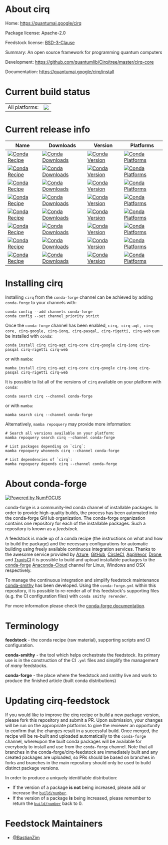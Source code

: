About cirq
==========

Home: https://quantumai.google/cirq

Package license: Apache-2.0

Feedstock license: [BSD-3-Clause](https://github.com/conda-forge/cirq-feedstock/blob/main/LICENSE.txt)

Summary: An open source framework for programming quantum computers

Development: https://github.com/quantumlib/Cirq/tree/master/cirq-core

Documentation: https://quantumai.google/cirq/install

Current build status
====================


<table><tr><td>All platforms:</td>
    <td>
      <a href="https://dev.azure.com/conda-forge/feedstock-builds/_build/latest?definitionId=14513&branchName=main">
        <img src="https://dev.azure.com/conda-forge/feedstock-builds/_apis/build/status/cirq-feedstock?branchName=main">
      </a>
    </td>
  </tr>
</table>

Current release info
====================

| Name | Downloads | Version | Platforms |
| --- | --- | --- | --- |
| [![Conda Recipe](https://img.shields.io/badge/recipe-cirq-green.svg)](https://anaconda.org/conda-forge/cirq) | [![Conda Downloads](https://img.shields.io/conda/dn/conda-forge/cirq.svg)](https://anaconda.org/conda-forge/cirq) | [![Conda Version](https://img.shields.io/conda/vn/conda-forge/cirq.svg)](https://anaconda.org/conda-forge/cirq) | [![Conda Platforms](https://img.shields.io/conda/pn/conda-forge/cirq.svg)](https://anaconda.org/conda-forge/cirq) |
| [![Conda Recipe](https://img.shields.io/badge/recipe-cirq--aqt-green.svg)](https://anaconda.org/conda-forge/cirq-aqt) | [![Conda Downloads](https://img.shields.io/conda/dn/conda-forge/cirq-aqt.svg)](https://anaconda.org/conda-forge/cirq-aqt) | [![Conda Version](https://img.shields.io/conda/vn/conda-forge/cirq-aqt.svg)](https://anaconda.org/conda-forge/cirq-aqt) | [![Conda Platforms](https://img.shields.io/conda/pn/conda-forge/cirq-aqt.svg)](https://anaconda.org/conda-forge/cirq-aqt) |
| [![Conda Recipe](https://img.shields.io/badge/recipe-cirq--core-green.svg)](https://anaconda.org/conda-forge/cirq-core) | [![Conda Downloads](https://img.shields.io/conda/dn/conda-forge/cirq-core.svg)](https://anaconda.org/conda-forge/cirq-core) | [![Conda Version](https://img.shields.io/conda/vn/conda-forge/cirq-core.svg)](https://anaconda.org/conda-forge/cirq-core) | [![Conda Platforms](https://img.shields.io/conda/pn/conda-forge/cirq-core.svg)](https://anaconda.org/conda-forge/cirq-core) |
| [![Conda Recipe](https://img.shields.io/badge/recipe-cirq--google-green.svg)](https://anaconda.org/conda-forge/cirq-google) | [![Conda Downloads](https://img.shields.io/conda/dn/conda-forge/cirq-google.svg)](https://anaconda.org/conda-forge/cirq-google) | [![Conda Version](https://img.shields.io/conda/vn/conda-forge/cirq-google.svg)](https://anaconda.org/conda-forge/cirq-google) | [![Conda Platforms](https://img.shields.io/conda/pn/conda-forge/cirq-google.svg)](https://anaconda.org/conda-forge/cirq-google) |
| [![Conda Recipe](https://img.shields.io/badge/recipe-cirq--ionq-green.svg)](https://anaconda.org/conda-forge/cirq-ionq) | [![Conda Downloads](https://img.shields.io/conda/dn/conda-forge/cirq-ionq.svg)](https://anaconda.org/conda-forge/cirq-ionq) | [![Conda Version](https://img.shields.io/conda/vn/conda-forge/cirq-ionq.svg)](https://anaconda.org/conda-forge/cirq-ionq) | [![Conda Platforms](https://img.shields.io/conda/pn/conda-forge/cirq-ionq.svg)](https://anaconda.org/conda-forge/cirq-ionq) |
| [![Conda Recipe](https://img.shields.io/badge/recipe-cirq--pasqal-green.svg)](https://anaconda.org/conda-forge/cirq-pasqal) | [![Conda Downloads](https://img.shields.io/conda/dn/conda-forge/cirq-pasqal.svg)](https://anaconda.org/conda-forge/cirq-pasqal) | [![Conda Version](https://img.shields.io/conda/vn/conda-forge/cirq-pasqal.svg)](https://anaconda.org/conda-forge/cirq-pasqal) | [![Conda Platforms](https://img.shields.io/conda/pn/conda-forge/cirq-pasqal.svg)](https://anaconda.org/conda-forge/cirq-pasqal) |
| [![Conda Recipe](https://img.shields.io/badge/recipe-cirq--rigetti-green.svg)](https://anaconda.org/conda-forge/cirq-rigetti) | [![Conda Downloads](https://img.shields.io/conda/dn/conda-forge/cirq-rigetti.svg)](https://anaconda.org/conda-forge/cirq-rigetti) | [![Conda Version](https://img.shields.io/conda/vn/conda-forge/cirq-rigetti.svg)](https://anaconda.org/conda-forge/cirq-rigetti) | [![Conda Platforms](https://img.shields.io/conda/pn/conda-forge/cirq-rigetti.svg)](https://anaconda.org/conda-forge/cirq-rigetti) |
| [![Conda Recipe](https://img.shields.io/badge/recipe-cirq--web-green.svg)](https://anaconda.org/conda-forge/cirq-web) | [![Conda Downloads](https://img.shields.io/conda/dn/conda-forge/cirq-web.svg)](https://anaconda.org/conda-forge/cirq-web) | [![Conda Version](https://img.shields.io/conda/vn/conda-forge/cirq-web.svg)](https://anaconda.org/conda-forge/cirq-web) | [![Conda Platforms](https://img.shields.io/conda/pn/conda-forge/cirq-web.svg)](https://anaconda.org/conda-forge/cirq-web) |

Installing cirq
===============

Installing `cirq` from the `conda-forge` channel can be achieved by adding `conda-forge` to your channels with:

```
conda config --add channels conda-forge
conda config --set channel_priority strict
```

Once the `conda-forge` channel has been enabled, `cirq, cirq-aqt, cirq-core, cirq-google, cirq-ionq, cirq-pasqal, cirq-rigetti, cirq-web` can be installed with `conda`:

```
conda install cirq cirq-aqt cirq-core cirq-google cirq-ionq cirq-pasqal cirq-rigetti cirq-web
```

or with `mamba`:

```
mamba install cirq cirq-aqt cirq-core cirq-google cirq-ionq cirq-pasqal cirq-rigetti cirq-web
```

It is possible to list all of the versions of `cirq` available on your platform with `conda`:

```
conda search cirq --channel conda-forge
```

or with `mamba`:

```
mamba search cirq --channel conda-forge
```

Alternatively, `mamba repoquery` may provide more information:

```
# Search all versions available on your platform:
mamba repoquery search cirq --channel conda-forge

# List packages depending on `cirq`:
mamba repoquery whoneeds cirq --channel conda-forge

# List dependencies of `cirq`:
mamba repoquery depends cirq --channel conda-forge
```


About conda-forge
=================

[![Powered by
NumFOCUS](https://img.shields.io/badge/powered%20by-NumFOCUS-orange.svg?style=flat&colorA=E1523D&colorB=007D8A)](https://numfocus.org)

conda-forge is a community-led conda channel of installable packages.
In order to provide high-quality builds, the process has been automated into the
conda-forge GitHub organization. The conda-forge organization contains one repository
for each of the installable packages. Such a repository is known as a *feedstock*.

A feedstock is made up of a conda recipe (the instructions on what and how to build
the package) and the necessary configurations for automatic building using freely
available continuous integration services. Thanks to the awesome service provided by
[Azure](https://azure.microsoft.com/en-us/services/devops/), [GitHub](https://github.com/),
[CircleCI](https://circleci.com/), [AppVeyor](https://www.appveyor.com/),
[Drone](https://cloud.drone.io/welcome), and [TravisCI](https://travis-ci.com/)
it is possible to build and upload installable packages to the
[conda-forge](https://anaconda.org/conda-forge) [Anaconda-Cloud](https://anaconda.org/)
channel for Linux, Windows and OSX respectively.

To manage the continuous integration and simplify feedstock maintenance
[conda-smithy](https://github.com/conda-forge/conda-smithy) has been developed.
Using the ``conda-forge.yml`` within this repository, it is possible to re-render all of
this feedstock's supporting files (e.g. the CI configuration files) with ``conda smithy rerender``.

For more information please check the [conda-forge documentation](https://conda-forge.org/docs/).

Terminology
===========

**feedstock** - the conda recipe (raw material), supporting scripts and CI configuration.

**conda-smithy** - the tool which helps orchestrate the feedstock.
                   Its primary use is in the construction of the CI ``.yml`` files
                   and simplify the management of *many* feedstocks.

**conda-forge** - the place where the feedstock and smithy live and work to
                  produce the finished article (built conda distributions)


Updating cirq-feedstock
=======================

If you would like to improve the cirq recipe or build a new
package version, please fork this repository and submit a PR. Upon submission,
your changes will be run on the appropriate platforms to give the reviewer an
opportunity to confirm that the changes result in a successful build. Once
merged, the recipe will be re-built and uploaded automatically to the
`conda-forge` channel, whereupon the built conda packages will be available for
everybody to install and use from the `conda-forge` channel.
Note that all branches in the conda-forge/cirq-feedstock are
immediately built and any created packages are uploaded, so PRs should be based
on branches in forks and branches in the main repository should only be used to
build distinct package versions.

In order to produce a uniquely identifiable distribution:
 * If the version of a package **is not** being increased, please add or increase
   the [``build/number``](https://docs.conda.io/projects/conda-build/en/latest/resources/define-metadata.html#build-number-and-string).
 * If the version of a package **is** being increased, please remember to return
   the [``build/number``](https://docs.conda.io/projects/conda-build/en/latest/resources/define-metadata.html#build-number-and-string)
   back to 0.

Feedstock Maintainers
=====================

* [@BastianZim](https://github.com/BastianZim/)

